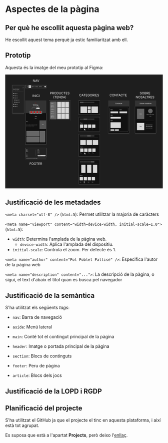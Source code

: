 # Aspectes de la pàgina

## Per què he escollit aquesta pàgina web?

He escollit aquest tema perquè ja estic familiaritzat amb ell. 

## Prototip

Aquesta és la imatge del meu prototip al Figma:

![Prototip](Disseny_Figma.png)

## Justificació de les metadades

`<meta charset="utf-8" />` (`html:5`): Permet utilitzar la majoria de caràcters

`<meta name="viewport" content="width=device-width, initial-scale=1.0">` (`html:5`):

- `width`: Determina l'amplada de la pàgina web.
  - `device-width`: Aplica l'amplada del dispositiu.
- `initial-scale`: Controla el zoom. Per defecte és 1.

`<meta name="author" content="Pol Poblet Pallisé" />`: Especifica l'autor de la pàgina web

`<meta name="description" content="...">`: La descripció de la pàgina, o sigui, el text d'abaix el títol quan es busca pel navegador

## Justificació de la semàntica

S'ha utilitzat els següents _tags_:

- `nav`: Barra de navegació

- `aside`: Menú lateral

- `main`: Conté tot el contingut principal de la pàgina

- `header`: Imatge o portada principal de la pàgina

- `section`: Blocs de continguts

- `footer`: Peru de pàgina

- `article`: Blocs dels jocs

## Justificació de la LOPD i RGDP



## Planificació del projecte

S'ha utilitzat el GitHub ja que el projecte el tinc en aquesta plataforma, i així està tot agrupat.

Es suposa que està a l'apartat **Projects**, però deixo l'<a href='https://github.com/users/akinfenwa69/projects/2/views/1'>enllaç</a>.
